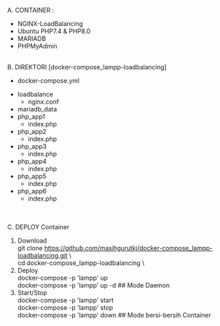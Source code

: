 A. CONTAINER : <br/>
- NGINX-LoadBalancing<br/>
- Ubuntu PHP7.4 & PHP8.0<br/>
- MARIADB<br/>
- PHPMyAdmin <br/><br/>

B. DIREKTORI [docker-compose_lampp-loadbalancing]<br/>
  - docker-compose.yml<br/>
  + loadbalance<br/>
    - nginx.conf<br/>
  + mariadb_data<br/>
  + php_app1<br/>
    - index.php<br/>
  + php_app2<br/>
    - index.php<br/>
  + php_app3<br/>
    - index.php<br/>
  + php_app4<br/>
    - index.php<br/>
  + php_app5<br/>
    - index.php<br/>
  + php_app6<br/>
    - index.php <br/><br/><br/>

C. DEPLOY Container<br/>
1. Download <br/>
   git clone https://github.com/masihgurutkj/docker-compose_lampp-loadbalancing.git \ <br/>
   cd docker-compose_lampp-loadbalancing \ <br/>
2. Deploy <br/>
   docker-compose -p 'lampp' up    <br/>
   docker-compose -p 'lampp' up -d  ## Mode Daemon<br/>
3. Start/Stop  <br/>
   docker-compose -p 'lampp' start <br/>
   docker-compose -p 'lampp' stop <br/>
   docker-compose -p 'lampp' down ## Mode bersi-bersih Container <br/>

